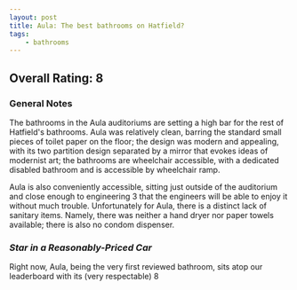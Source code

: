 ```yaml
---
layout: post
title: Aula: The best bathrooms on Hatfield?
tags:
    - bathrooms
---
```


## Overall Rating: 8

### General Notes
The bathrooms in the Aula auditoriums are setting a high bar for the rest of Hatfield's bathrooms. Aula was relatively clean, barring the standard small pieces of toilet paper on the floor; the design was modern and appealing, with its two partition design separated by a mirror that evokes ideas of modernist art; the bathrooms are wheelchair accessible, with a dedicated disabled bathroom and is accessible by wheelchair ramp.

Aula is also conveniently accessible, sitting just outside of the auditorium and close enough to engineering 3 that the engineers will be able to enjoy it without much trouble. Unfortunately for Aula, there is a distinct lack of sanitary items. Namely, there was neither a hand dryer nor paper towels available; there is also no condom dispenser. 

### _Star in a Reasonably-Priced Car_
Right now, Aula, being the very first reviewed bathroom, sits atop our leaderboard with its (very respectable) 8
